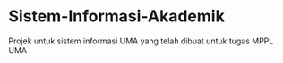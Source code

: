 # Sistem-Informasi-Akademik

Projek untuk sistem informasi UMA
yang telah dibuat untuk tugas MPPL UMA
